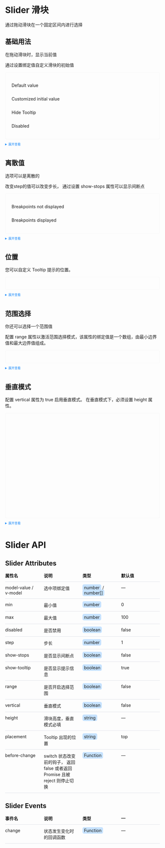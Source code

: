 <style>
    .containerx{
        width:100%;
    }
    .row{
        width:100%;
        display: flex !important;
        margin-bottom:10px;
        border-bottom: 1px solid #dcdfe6;
        padding-bottom:10px;
    }
    .col{
        width:25%;
        font-size:14px;
        margin-right:20px;
    }
    .example_slider{
        border: 1px solid #f5f5f5;
        border-radius: 5px;
        padding: 20px;
    }
  
    details > summary:first-of-type {
        font-size: 10px;
        padding: 8px 0;
        cursor: pointer;
        color: #1989fa;
    }
    .code{
        padding:2px 5px;
        background-color: #c6e2ff;
        border-radius: 5px;
    }
    .slider-demo-block {
        display: flex;
        align-items: center;
    }
    .slider-demo-block .ke-slider {
        margin-top: 0;
        margin-left: 12px;
    }
    .slider-demo-block .demonstration {
        font-size: 14px;
        color: var(--el-text-color-secondary);
        line-height: 44px;
        flex: 1;
        overflow: hidden;
        text-overflow: ellipsis;
        white-space: nowrap;
        margin-bottom: 0;
    }
    .slider-demo-block .demonstration + .ke-slider {
        flex: 0 0 70%;
    }
</style>

<script lang="ts" setup>
import { ref } from 'vue'

const value1 = ref(0)
const value2 = ref(0)
const value3 = ref(0)
const value4 = ref(0)
const value5 = ref(0)
const value = ref([4, 8])
const value_v = ref(0)
</script>

# Slider 滑块

通过拖动滑块在一个固定区间内进行选择

## 基础用法

在拖动滑块时，显示当前值

通过设置绑定值自定义滑块的初始值

<div class="example_slider">
    <div class="slider-demo-block">
        <span class="demonstration">Default value</span>
        <ke-slider v-model="value1" />
    </div>
    <div class="slider-demo-block">
        <span class="demonstration">Customized initial value</span>
        <ke-slider v-model="value2" />
    </div>
    <div class="slider-demo-block">
        <span class="demonstration">Hide Tooltip</span>
        <ke-slider v-model="value3" :show-tooltip="false" />
    </div>
    <div class="slider-demo-block">
        <span class="demonstration">Disabled</span>
        <ke-slider v-model="value5" disabled />
    </div>
</div>

<details>
<summary>展开查看</summary>

```vue
<template>
    <div class="slider-demo-block">
        <span class="demonstration">Default value</span>
        <ke-slider v-model="value1" />
    </div>
    <div class="slider-demo-block">
        <span class="demonstration">Customized initial value</span>
        <ke-slider v-model="value2" />
    </div>
    <div class="slider-demo-block">
        <span class="demonstration">Hide Tooltip</span>
        <ke-slider v-model="value3" :show-tooltip="false" />
    </div>
    <div class="slider-demo-block">
        <span class="demonstration">Disabled</span>
        <ke-slider v-model="value5" disabled />
    </div>
</template>

<script lang="ts" setup>
import { ref } from 'vue'

const value1 = ref(0)
const value2 = ref(0)
const value3 = ref(0)
const value4 = ref(0)
const value5 = ref(0)

</script>
```

</details>

## 离散值

选项可以是离散的

改变step的值可以改变步长， 通过设置 show-stops 属性可以显示间断点

<div class="example_slider">
    <div class="slider-demo-block">
        <span class="demonstration">Breakpoints not displayed</span>
        <ke-slider v-model="value1" :step="10" />
    </div>
    <div class="slider-demo-block">
        <span class="demonstration">Breakpoints displayed</span>
        <ke-slider v-model="value2" :step="10" show-stops />
    </div>
</div>

<details>
<summary>展开查看</summary>

```vue
<template>
    <div class="slider-demo-block">
        <span class="demonstration">Breakpoints not displayed</span>
        <ke-slider v-model="value1" :step="10" />
    </div>
    <div class="slider-demo-block">
        <span class="demonstration">Breakpoints displayed</span>
        <ke-slider v-model="value2" :step="10" show-stops />
    </div>
</template>

<script lang="ts" setup>
import { ref } from 'vue'

const value1 = ref(0)
const value2 = ref(0)
</script>
```

</details>

## 位置

您可以自定义 Tooltip 提示的位置。

<div class="example_slider">
    <div class="slider-demo-block">
        <ke-slider v-model="value1" />
    </div>
    <div class="slider-demo-block">
        <ke-slider v-model="value2" placement="bottom" />
    </div>
    <div class="slider-demo-block">
        <ke-slider v-model="value3" placement="right" />
    </div>
    <div class="slider-demo-block">
        <ke-slider v-model="value4" placement="left" />
    </div>
</div>

<details>
<summary>展开查看</summary>

```vue
<template>
    <div class="slider-demo-block">
        <ke-slider v-model="value1" />
    </div>
    <div class="slider-demo-block">
        <ke-slider v-model="value2" placement="bottom" />
    </div>
    <div class="slider-demo-block">
        <ke-slider v-model="value3" placement="right" />
    </div>
    <div class="slider-demo-block">
        <ke-slider v-model="value4" placement="left" />
    </div>
</template>

<script lang="ts" setup>
import { ref } from 'vue'

const value1 = ref(0)
const value2 = ref(0)
const value3 = ref(0)
const value4 = ref(0)
</script>
```

</details>

## 范围选择

你还可以选择一个范围值

配置 range 属性以激活范围选择模式，该属性的绑定值是一个数组，由最小边界值和最大边界值组成。

<div class="example_slider">
    <div class="slider-demo-block">
        <ke-slider v-model="value" range show-stops :max="10" />
    </div>
</div>

<details>
<summary>展开查看</summary>

```vue
<template>
    <div class="slider-demo-block">
        <ke-slider v-model="value" range show-stops :max="10" />
    </div>
</template>

<script lang="ts" setup>
import { ref } from 'vue'

const value = ref([4, 8])
</script>
```

</details>

## 垂直模式

配置 vertical 属性为 true 启用垂直模式。 在垂直模式下，必须设置 height 属性。

<div class="example_slider" style="height:300px">
  <div class="slider-demo-block" style="transform:translate(0,300%)">
    <ke-slider v-model="value_v" vertical height="200px" />
  </div>
</div>

<details>
<summary>展开查看</summary>

```vue
<template>
  <div class="slider-demo-block">
    <el-slider v-model="value" vertical height="200px" />
  </div>
</template>

<script lang="ts" setup>
import { ref } from 'vue'

const value_v = ref(0)
</script>
```

</details>

# Slider API

## Slider Attributes

<div class="example_switch">
    <div class="containerx">
        <div class="row">
            <div class="col"><b>属性名</b></div>
            <div class="col"><b>说明</b></div>
            <div class="col"><b>类型</b></div>
            <div class="col"><b>默认值</b></div>
        </div>
        <div class="row">
            <div class="col">model-value / v-model</div>
            <div class="col">选中项绑定值</div>
            <div class="col"><span class="code">number</span> / <span class="code">number[]</span></div>
            <div class="col"> — </div>
        </div>
        <div class="row">
            <div class="col">min</div>
            <div class="col">最小值</div>
            <div class="col"><span class="code">number</span></div>
            <div class="col"> 0 </div>
        </div>
        <div class="row">
            <div class="col">max</div>
            <div class="col">最大值</div>
            <div class="col"><span class="code">number</span></div>
            <div class="col"> 100 </div>
        </div>
        <div class="row">
            <div class="col">disabled </div>
            <div class="col">是否禁用</div>
            <div class="col"><span class="code">boolean</span></div>
            <div class="col">false</div>
        </div>
        <div class="row">
            <div class="col">step</div>
            <div class="col">步长</div>
            <div class="col"><span class="code">number</span></div>
            <div class="col"> 1 </div>
        </div>
        <div class="row">
            <div class="col">show-stops</div>
            <div class="col">是否显示间断点</div>
            <div class="col"><span class="code">boolean</span></div>
            <div class="col"> false </div>
        </div>
        <div class="row">
            <div class="col">show-tooltip</div>
            <div class="col">是否显示提示信息</div>
            <div class="col"><span class="code">boolean</span></div>
            <div class="col">  true </div>
        </div>
        <div class="row">
            <div class="col">range</div>
            <div class="col">是否开启选择范围</div>
            <div class="col"><span class="code">boolean</span></div>
            <div class="col">  false </div>
        </div>
        <div class="row">
            <div class="col">vertical</div>
            <div class="col">垂直模式</div>
            <div class="col"><span class="code">boolean</span></div>
            <div class="col">  false </div>
        </div>
        <div class="row">
            <div class="col">height</div>
            <div class="col">滑块高度，垂直模式必填</div>
            <div class="col"><span class="code">string</span></div>
            <div class="col">  — </div>
        </div>
        <div class="row">
            <div class="col">placement</div>
            <div class="col">Tooltip 出现的位置</div>
            <div class="col"><span class="code">string</span></div>
            <div class="col"> top </div>
        </div>
        <div class="row">
            <div class="col">before-change</div>
            <div class="col">switch 状态改变前的钩子， 返回 false 或者返回 Promise 且被 reject 则停止切换</div>
            <div class="col"><span class="code"> Function </span></div>
            <div class="col"> — </div>
        </div>
    </div>
</div>

## Slider Events

<div class="example_switch">
    <div class="containerx">
        <div class="row">
            <div class="col"><b>事件名</b></div>
            <div class="col"><b>说明</b></div>
            <div class="col"><b>类型</b></div>
            <div class="col"><b>—</b></div>
        </div>
        <div class="row">
            <div class="col">change</div>
            <div class="col">状态发生变化时的回调函数</div>
            <div class="col"><span class="code">Function</span></div>
            <div class="col">—</div>
        </div>
    </div>
</div>
